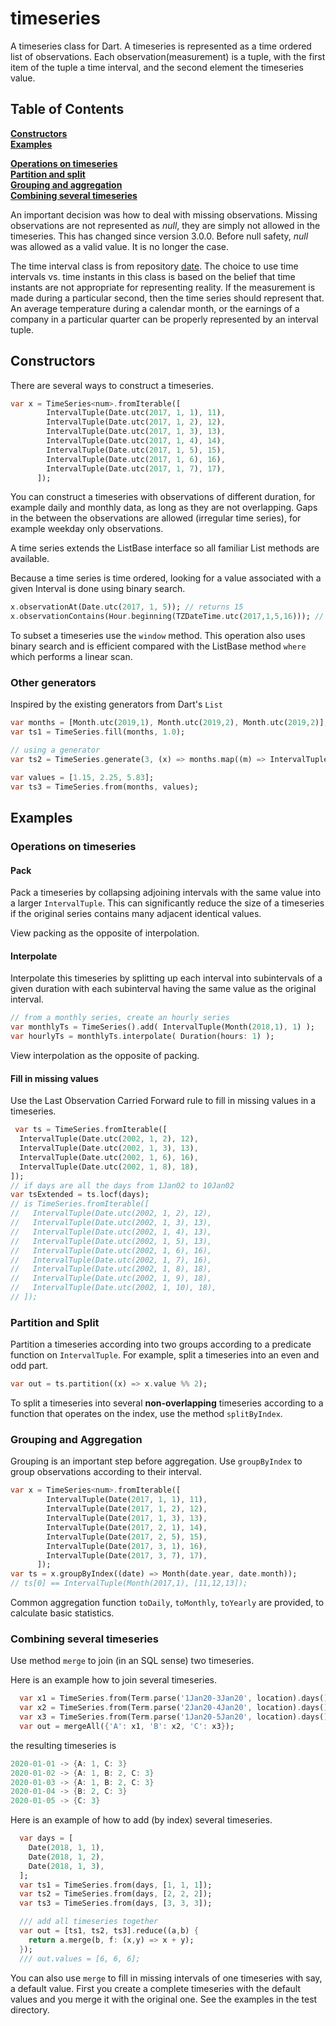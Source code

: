 # timeseries

A timeseries class for Dart.  A timeseries is represented as a time ordered 
list of observations.  Each observation(measurement) is a tuple, with the 
first item of the tuple a time interval, and the second element the 
timeseries value. 

## Table of Contents

**[Constructors](#constructors)**  
**[Examples](#examples)**  

**[Operations on timeseries](#operations-on-timeseries)**  
**[Partition and split](#partition-and-split)**  
**[Grouping and aggregation](#grouping-and-aggregation)**  
**[Combining several timeseries](#combining-several-timeseries)**  


An important decision was how to deal with missing observations.  Missing 
observations are not represented as *null*, they are simply not allowed in the 
timeseries.  This has changed since version 3.0.0.  Before null safety, *null*
was allowed as a valid value.  It is no longer the case.

The time interval class is from repository [date].  The choice to use 
time intervals vs. time instants in this class is based on the belief that 
time instants are not appropriate for representing reality.  If the 
measurement is made during a particular second, then the time series 
should represent that.  An average temperature during a calendar month, 
or the earnings of a company in a particular quarter can be properly 
represented by an interval tuple.   

[date]: https://github.com/thumbert/date

## Constructors

There are several ways to construct a timeseries.  
```dart
var x = TimeSeries<num>.fromIterable([
        IntervalTuple(Date.utc(2017, 1, 1), 11),
        IntervalTuple(Date.utc(2017, 1, 2), 12),
        IntervalTuple(Date.utc(2017, 1, 3), 13),
        IntervalTuple(Date.utc(2017, 1, 4), 14),
        IntervalTuple(Date.utc(2017, 1, 5), 15),
        IntervalTuple(Date.utc(2017, 1, 6), 16),
        IntervalTuple(Date.utc(2017, 1, 7), 17),
      ]); 
```
You can construct a timeseries with observations of different duration, for example 
daily and monthly data, as long as they are not overlapping.  Gaps in the 
between the observations are allowed (irregular time series), for example weekday 
only observations. 

A time series extends the ListBase interface so all familiar List methods 
are available. 

Because a time series is time ordered, looking for a value associated with a given 
Interval is done using binary search.
```dart
x.observationAt(Date.utc(2017, 1, 5)); // returns 15
x.observationContains(Hour.beginning(TZDateTime.utc(2017,1,5,16))); // returns 15
```

To subset a timeseries use the ```window``` method.  This operation also uses binary 
search and is efficient compared with the ListBase method ```where``` which 
performs a linear scan.


### Other generators

Inspired by the existing generators from Dart's `List`
```dart
var months = [Month.utc(2019,1), Month.utc(2019,2), Month.utc(2019,2)];
var ts1 = TimeSeries.fill(months, 1.0);

// using a generator
var ts2 = TimeSeries.generate(3, (x) => months.map((m) => IntervalTuple(m, m.month)));

var values = [1.15, 2.25, 5.83];
var ts3 = TimeSeries.from(months, values);    
```



## Examples

### Operations on timeseries

#### Pack
Pack a timeseries by collapsing adjoining intervals with the same value into a 
larger `IntervalTuple`.  This can significantly reduce the size of a timeseries 
if the original series contains many adjacent identical values. 

View packing as the opposite of interpolation. 

#### Interpolate
Interpolate this timeseries by splitting up each interval into
subintervals of a given duration with each subinterval having the
same value as the original interval.
```dart
// from a monthly series, create an hourly series
var monthlyTs = TimeSeries().add( IntervalTuple(Month(2018,1), 1) );
var hourlyTs = monthlyTs.interpolate( Duration(hours: 1) ); 
```
View interpolation as the opposite of packing.  

#### Fill in missing values

Use the Last Observation Carried Forward rule to fill in missing values in a timeseries.
```dart
 var ts = TimeSeries.fromIterable([
  IntervalTuple(Date.utc(2002, 1, 2), 12),
  IntervalTuple(Date.utc(2002, 1, 3), 13),
  IntervalTuple(Date.utc(2002, 1, 6), 16),
  IntervalTuple(Date.utc(2002, 1, 8), 18),
]);
// if days are all the days from 1Jan02 to 10Jan02
var tsExtended = ts.locf(days);
// is TimeSeries.fromIterable([
//   IntervalTuple(Date.utc(2002, 1, 2), 12),
//   IntervalTuple(Date.utc(2002, 1, 3), 13),
//   IntervalTuple(Date.utc(2002, 1, 4), 13),
//   IntervalTuple(Date.utc(2002, 1, 5), 13),
//   IntervalTuple(Date.utc(2002, 1, 6), 16),
//   IntervalTuple(Date.utc(2002, 1, 7), 16),
//   IntervalTuple(Date.utc(2002, 1, 8), 18),
//   IntervalTuple(Date.utc(2002, 1, 9), 18),
//   IntervalTuple(Date.utc(2002, 1, 10), 18),
// ]);
```



### Partition and Split
Partition a timeseries according into two groups according to a predicate 
function on `IntervalTuple`.
For example, split a timeseries into an even and odd part.
```dart
var out = ts.partition((x) => x.value %% 2);    
```

To split a timeseries into several **non-overlapping** timeseries according to a 
function that operates on the index, use the method `splitByIndex`.  


### Grouping and Aggregation
Grouping is an important step before aggregation.  Use `groupByIndex` to group 
observations according to their interval.
```dart
var x = TimeSeries<num>.fromIterable([
        IntervalTuple(Date(2017, 1, 1), 11),
        IntervalTuple(Date(2017, 1, 2), 12),
        IntervalTuple(Date(2017, 1, 3), 13),
        IntervalTuple(Date(2017, 2, 1), 14),
        IntervalTuple(Date(2017, 2, 5), 15),
        IntervalTuple(Date(2017, 3, 1), 16),
        IntervalTuple(Date(2017, 3, 7), 17),
      ]); 
var ts = x.groupByIndex((date) => Month(date.year, date.month));
// ts[0] == IntervalTuple(Month(2017,1), [11,12,13]);     
``` 

Common aggregation function `toDaily`, `toMonthly`, `toYearly` are provided, to 
calculate basic statistics. 



### Combining several timeseries
Use method ```merge``` to join (in an SQL sense) two timeseries.  

Here is an example how to join several timeseries.
```dart
  var x1 = TimeSeries.from(Term.parse('1Jan20-3Jan20', location).days(), [1, 1, 1]);
  var x2 = TimeSeries.from(Term.parse('2Jan20-4Jan20', location).days(), [2, 2, 2]);
  var x3 = TimeSeries.from(Term.parse('1Jan20-5Jan20', location).days(), [3, 3, 3, 3, 3]);
  var out = mergeAll({'A': x1, 'B': x2, 'C': x3});
``` 
the resulting timeseries is
```dart
2020-01-01 -> {A: 1, C: 3}
2020-01-02 -> {A: 1, B: 2, C: 3}
2020-01-03 -> {A: 1, B: 2, C: 3}
2020-01-04 -> {B: 2, C: 3}
2020-01-05 -> {C: 3}
```


Here is an example of how to add (by index) several timeseries.
```dart
  var days = [
    Date(2018, 1, 1),
    Date(2018, 1, 2),
    Date(2018, 1, 3),
  ];
  var ts1 = TimeSeries.from(days, [1, 1, 1]);
  var ts2 = TimeSeries.from(days, [2, 2, 2]);
  var ts3 = TimeSeries.from(days, [3, 3, 3]);

  /// add all timeseries together
  var out = [ts1, ts2, ts3].reduce((a,b) {
    return a.merge(b, f: (x,y) => x + y);
  });
  /// out.values = [6, 6, 6];
```

You can also use ```merge``` to fill in missing intervals of one timeseries with 
say, a default value.  First you create a complete timeseries with the default 
values and you merge it with the original one.  See the examples in the test 
directory. 

